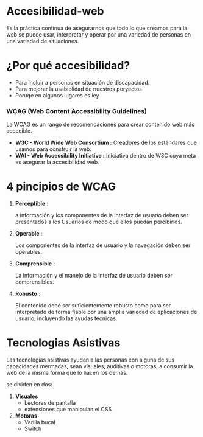# Accesibilidad-web
Es la práctica continua de asegurarnos que todo lo que creamos para la web se puede usar, interpretar y operar por una variedad de personas en una variedad de situaciones.

# ¿Por qué accesibilidad?
 - Para incluir a personas en situación de discapacidad.
 - Para mejorar la usabiblidad de nuestros poryectos
 - Poruqe en algunos lugares es ley

 <h3>WCAG (Web Content Accessibility Guidelines)</h3>
 La WCAG es un rango de recomendaciones para crear contenido web más accecible.
  
  - <b>W3C - World Wide Web Consortium :</b> Creadores de los estándares que usamos para construir la web.
  - <b>WAI - Web Accessibility Initiative :</b> Iniciativa dentro de W3C cuya meta es asegurar la accesibilidad web.
 
# 4 pincipios de WCAG
 1. <b>Perceptible</b> :
    <p>a información y los componentes de la interfaz de usuario deben ser presentados a los Usuarios de modo que ellos puedan percibirlos.</p>
 
 2. <b>Operable</b> :
    <p> Los componentes de la interfaz de usuario y la navegación deben ser operables.</p>
 
 3. <b>Comprensible</b> :
    <p>La información y el manejo de la interfaz de usuario deben ser comprensibles.</p>
 
 4. <b>Robusto</b> :
    <p>El contenido debe ser suficientemente robusto como para ser interpretado de forma fiable por una amplia variedad de aplicaciones de usuario, incluyendo las ayudas técnicas.     </p>
 
 # Tecnologias Asistivas
 Las tecnologías asistivas ayudan a las personas con alguna de sus capacidades mermadas, sean visuales, auditivas o motoras, a consumir la web de la misma forma que lo hacen los demás.
 
 se dividen en dos:
 
 1. <b>Visuales</b>
    - Lectores de pantalla
    - extensiones que manipulan el CSS
 2. <b>Motoras</b>
    - Varilla bucal
    - Switch
  
 
 
 
 
 
 
 
 
 
 
 
 
 
 
 
 
 
 
 
 
 
 
 
 
 
 
 
 
  
